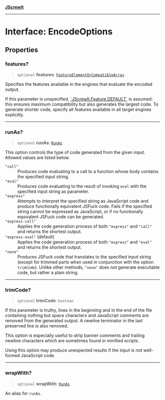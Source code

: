 [**JScrewIt**](../README.md)

***

# Interface: EncodeOptions

## Properties

### features?

> `optional` **features**: [`FeatureElementOrCompatibleArray`](../type-aliases/FeatureElementOrCompatibleArray.md)

Specifies the features available in the engines that evaluate the encoded output.

If this parameter is unspecified, [\`JScrewIt.Feature.DEFAULT\`](FeatureConstructor.md#default) is assumed: this ensures maximum compatibility but also generates
the largest code.
To generate shorter code, specify all features available in all target engines explicitly.

***

### runAs?

> `optional` **runAs**: [`RunAs`](../type-aliases/RunAs.md)

This option controls the type of code generated from the given input.
Allowed values are listed below.

<dl>

<dt><code>"call"</code></dt>
<dd>
Produces code evaluating to a call to a function whose body contains the specified input
string.
</dd>

<dt><code>"eval"</code></dt>
<dd>
Produces code evaluating to the result of invoking <code>eval</code> with the specified input
string as parameter.
</dd>

<dt><code>"express"</code></dt>
<dd>
Attempts to interpret the specified string as JavaScript code and produce functionally
equivalent JSFuck code.
Fails if the specified string cannot be expressed as JavaScript, or if no functionally
equivalent JSFuck code can be generated.
</dd>

<dt><code>"express-call"</code></dt>
<dd>
Applies the code generation process of both <code>"express"</code> and <code>"call"</code>
and returns the shortest output.
</dd>

<dt><code>"express-eval"</code> (default)</dt>
<dd>
Applies the code generation process of both <code>"express"</code> and <code>"eval"</code>
and returns the shortest output.
</dd>

<dt><code>"none"</code></dt>
<dd>
Produces JSFuck code that translates to the specified input string (except for trimmed parts
when used in conjunction with the option <code>trimCode</code>).
Unlike other methods, <code>"none"</code> does not generate executable code, but rather a
plain string.
</dd>

</dl>

***

### trimCode?

> `optional` **trimCode**: `boolean`

If this parameter is truthy, lines in the beginning and in the end of the file containing
nothing but space characters and JavaScript comments are removed from the generated output.
A newline terminator in the last preserved line is also removed.

This option is especially useful to strip banner comments and trailing newline characters
which are sometimes found in minified scripts.

Using this option may produce unexpected results if the input is not well-formed JavaScript
code.

***

### wrapWith?

> `optional` **wrapWith**: [`RunAs`](../type-aliases/RunAs.md)

An alias for `runAs`.
